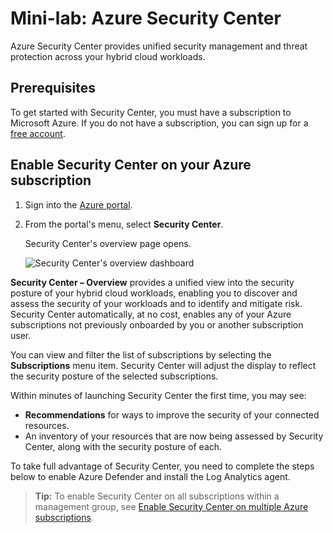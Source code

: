 # Mini-lab: Azure Security Center

Azure Security Center provides unified security management and threat protection across your hybrid cloud workloads.

## Prerequisites
To get started with Security Center, you must have a subscription to Microsoft Azure. If you do not have a subscription, you can sign up for a [free account](https://azure.microsoft.com/pricing/free-trial/).

## Enable Security Center on your Azure subscription

1. Sign into the [Azure portal](https://azure.microsoft.com/features/azure-portal/).

1. From the portal's menu, select **Security Center**. 

    Security Center's overview page opens.

    ![Security Center's overview dashboard](../../Linked_Image_Files/overview.png)

**Security Center – Overview** provides a unified view into the security posture of your hybrid cloud workloads, enabling you to discover and assess the security of your workloads and to identify and mitigate risk. Security Center automatically, at no cost, enables any of your Azure subscriptions not previously onboarded by you or another subscription user.

You can view and filter the list of subscriptions by selecting the **Subscriptions** menu item. Security Center will adjust the display to reflect the security posture of the selected subscriptions. 

Within minutes of launching Security Center the first time, you may see:

- **Recommendations** for ways to improve the security of your connected resources.
- An inventory of your resources that are now being assessed by Security Center, along with the security posture of each.

To take full advantage of Security Center, you need to complete the steps below to enable Azure Defender and install the Log Analytics agent.

> **Tip:** To enable Security Center on all subscriptions within a management group, see [Enable Security Center on multiple Azure subscriptions](https://docs.microsoft.com/en-us/azure/security-center/onboard-management-group).
